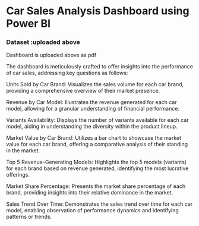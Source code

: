 # Car Sales Analysis Dashboard using Power BI


### Dataset :uploaded above 
Dashboard is uploaded above as pdf

The dashboard is meticulously crafted to offer insights into the performance of car sales, addressing key questions as follows:

Units Sold by Car Brand: Visualizes the sales volume for each car brand, providing a comprehensive overview of their market presence.

Revenue by Car Model: Illustrates the revenue generated for each car model, allowing for a granular understanding of financial performance.

Variants Availability: Displays the number of variants available for each car model, aiding in understanding the diversity within the product lineup.

Market Value by Car Brand: Utilizes a bar chart to showcase the market value for each car brand, offering a comparative analysis of their standing in the market.

Top 5 Revenue-Generating Models: Highlights the top 5 models (variants) for each brand based on revenue generated, identifying the most lucrative offerings.

Market Share Percentage: Presents the market share percentage of each brand, providing insights into their relative dominance in the market.

Sales Trend Over Time: Demonstrates the sales trend over time for each car model, enabling observation of performance dynamics and identifying patterns or trends.





